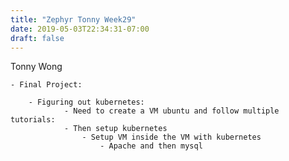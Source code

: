 ```yaml
---
title: "Zephyr Tonny Week29"
date: 2019-05-03T22:34:31-07:00
draft: false 
---
```

Tonny Wong

	- Final Project:

		- Figuring out kubernetes:
				- Need to create a VM ubuntu and follow multiple tutorials:
				- Then setup kubernetes
					- Setup VM inside the VM with kubernetes
						- Apache and then mysql


